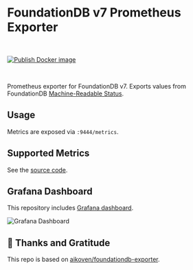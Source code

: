 # FoundationDB v7 Prometheus Exporter

&nbsp;

[![Publish Docker image](https://github.com/tommy-skaug/foundationdb-exporter/actions/workflows/build-and-publish.yaml/badge.svg)](https://github.com/tommy-skaug/foundationdb-exporter/actions/workflows/build-and-publish.yaml)

&nbsp;

Prometheus exporter for FoundationDB v7. Exports values from FoundationDB
[Machine-Readable Status](https://apple.github.io/foundationdb/mr-status.html).

## Usage

Metrics are exposed via `:9444/metrics`.

## Supported Metrics

See the [source code](/exporter/src/metrics.ts).

## Grafana Dashboard

This repository includes [Grafana dashboard](/grafana-dashboard.json).

![Grafana Dashboard](/docs/grafana.png)

## 🤩 Thanks and Gratitude

This repo is based on [aikoven/foundationdb-exporter](https://github.com/aikoven/foundationdb-exporter).